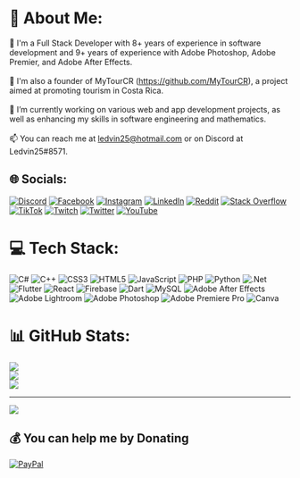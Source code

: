 # 💫 About Me:
🚀 I'm a Full Stack Developer with 8+ years of experience in software development and 9+ years of experience with Adobe Photoshop, Adobe Premier, and Adobe After Effects.<br><br>💼 I'm also a founder of MyTourCR (https://github.com/MyTourCR), a project aimed at promoting tourism in Costa Rica.<br><br>🔭 I’m currently working on various web and app development projects, as well as enhancing my skills in software engineering and mathematics.<br><br>📫 You can reach me at ledvin25@hotmail.com or on Discord at Ledvin25#8571.


## 🌐 Socials:
[![Discord](https://img.shields.io/badge/Discord-%237289DA.svg?logo=discord&logoColor=white)](https://discord.gg/apY768e) [![Facebook](https://img.shields.io/badge/Facebook-%231877F2.svg?logo=Facebook&logoColor=white)](https://facebook.com/Ledvin25) [![Instagram](https://img.shields.io/badge/Instagram-%23E4405F.svg?logo=Instagram&logoColor=white)](https://instagram.com/Ledvin25) [![LinkedIn](https://img.shields.io/badge/LinkedIn-%230077B5.svg?logo=linkedin&logoColor=white)](https://linkedin.com/in/Ledvin25) [![Reddit](https://img.shields.io/badge/Reddit-%23FF4500.svg?logo=Reddit&logoColor=white)](https://reddit.com/user/Ledvin25) [![Stack Overflow](https://img.shields.io/badge/-Stackoverflow-FE7A16?logo=stack-overflow&logoColor=white)](https://stackoverflow.com/users/Ledvin25) [![TikTok](https://img.shields.io/badge/TikTok-%23000000.svg?logo=TikTok&logoColor=white)](https://tiktok.com/@Ledvin25) [![Twitch](https://img.shields.io/badge/Twitch-%239146FF.svg?logo=Twitch&logoColor=white)](https://twitch.tv/Ledvin25) [![Twitter](https://img.shields.io/badge/Twitter-%231DA1F2.svg?logo=Twitter&logoColor=white)](https://twitter.com/Ledvin25) [![YouTube](https://img.shields.io/badge/YouTube-%23FF0000.svg?logo=YouTube&logoColor=white)](https://youtube.com/@Ledvin25) 

# 💻 Tech Stack:
![C#](https://img.shields.io/badge/c%23-%23239120.svg?style=for-the-badge&logo=c-sharp&logoColor=white) ![C++](https://img.shields.io/badge/c++-%2300599C.svg?style=for-the-badge&logo=c%2B%2B&logoColor=white) ![CSS3](https://img.shields.io/badge/css3-%231572B6.svg?style=for-the-badge&logo=css3&logoColor=white) ![HTML5](https://img.shields.io/badge/html5-%23E34F26.svg?style=for-the-badge&logo=html5&logoColor=white) ![JavaScript](https://img.shields.io/badge/javascript-%23323330.svg?style=for-the-badge&logo=javascript&logoColor=%23F7DF1E) ![PHP](https://img.shields.io/badge/php-%23777BB4.svg?style=for-the-badge&logo=php&logoColor=white) ![Python](https://img.shields.io/badge/python-3670A0?style=for-the-badge&logo=python&logoColor=ffdd54) ![.Net](https://img.shields.io/badge/.NET-5C2D91?style=for-the-badge&logo=.net&logoColor=white) ![Flutter](https://img.shields.io/badge/Flutter-%2302569B.svg?style=for-the-badge&logo=Flutter&logoColor=white) ![React](https://img.shields.io/badge/react-%2320232a.svg?style=for-the-badge&logo=react&logoColor=%2361DAFB) ![Firebase](https://img.shields.io/badge/firebase-%23039BE5.svg?style=for-the-badge&logo=firebase) ![Dart](https://img.shields.io/badge/dart-%230175C2.svg?style=for-the-badge&logo=dart&logoColor=white) ![MySQL](https://img.shields.io/badge/mysql-%2300f.svg?style=for-the-badge&logo=mysql&logoColor=white) ![Adobe After Effects](https://img.shields.io/badge/Adobe%20After%20Effects-9999FF.svg?style=for-the-badge&logo=Adobe%20After%20Effects&logoColor=white) ![Adobe Lightroom](https://img.shields.io/badge/Adobe%20Lightroom-31A8FF.svg?style=for-the-badge&logo=Adobe%20Lightroom&logoColor=white) ![Adobe Photoshop](https://img.shields.io/badge/adobephotoshop-%2331A8FF.svg?style=for-the-badge&logo=adobephotoshop&logoColor=white) ![Adobe Premiere Pro](https://img.shields.io/badge/Adobe%20Premiere%20Pro-9999FF.svg?style=for-the-badge&logo=Adobe%20Premiere%20Pro&logoColor=white) ![Canva](https://img.shields.io/badge/Canva-%2300C4CC.svg?style=for-the-badge&logo=Canva&logoColor=white)
# 📊 GitHub Stats:
![](https://github-readme-stats.vercel.app/api?username=Ledvin25&theme=dark&hide_border=false&include_all_commits=false&count_private=false)<br/>
![](https://github-readme-streak-stats.herokuapp.com/?user=Ledvin25&theme=dark&hide_border=false)<br/>
![](https://github-readme-stats.vercel.app/api/top-langs/?username=Ledvin25&theme=dark&hide_border=false&include_all_commits=false&count_private=false&layout=compact)

---
[![](https://visitcount.itsvg.in/api?id=Ledvin25&icon=0&color=0)](https://visitcount.itsvg.in)

  ## 💰 You can help me by Donating
  [![PayPal](https://img.shields.io/badge/PayPal-00457C?style=for-the-badge&logo=paypal&logoColor=white)](https://paypal.me/paypal.me/Ledvin25) 

  
<!-- Proudly created with GPRM ( https://gprm.itsvg.in ) -->
